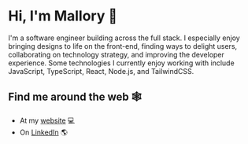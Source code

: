# Hi, I'm Mallory 👋

I'm a software engineer building across the full stack. I especially enjoy bringing designs to life on the front-end, finding ways to delight users, collaborating on technology strategy, and improving the developer experience. Some technologies I currently enjoy working with include JavaScript, TypeScript, React, Node.js, and TailwindCSS.

## Find me around the web 🕸️
- At my <a href="https://mallory-leewong.webflow.io/">website</a> 💻
- On <a href="https://www.linkedin.com/in/malloryleewong//">LinkedIn</a> 🌎
